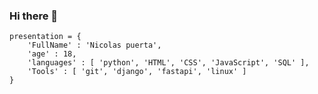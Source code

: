 ### Hi there 👋

```
presentation = {
    'FullName' : 'Nicolas puerta',
    'age' : 18,
    'languages' : [ 'python', 'HTML', 'CSS', 'JavaScript', 'SQL' ],
    'Tools' : [ 'git', 'django', 'fastapi', 'linux' ]
}
```

<!--
**NicolasPuerta/Nicolaspuerta** is a ✨ _special_ ✨ repository because its `README.md` (this file) appears on your GitHub profile.

Here are some ideas to get you started:

- 🔭 I’m currently working on ...
- 🌱 I’m currently learning ...
- 👯 I’m looking to collaborate on ...
- 🤔 I’m looking for help with ...
- 💬 Ask me about ...
- 📫 How to reach me: ...
- 😄 Pronouns: ...
- ⚡ Fun fact: ...
-->
